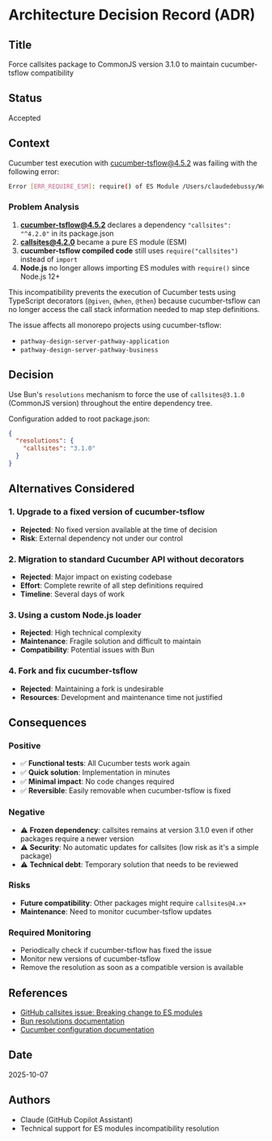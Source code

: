 # Architecture Decision Record (ADR)

## Title

Force callsites package to CommonJS version 3.1.0 to maintain cucumber-tsflow compatibility

## Status

Accepted

## Context

Cucumber test execution with cucumber-tsflow@4.5.2 was failing with the following error:

```bash
Error [ERR_REQUIRE_ESM]: require() of ES Module /Users/claudedebussy/Works/Projects/bewoak/node_modules/callsites/index.js from /Users/claudedebussy/Works/Projects/bewoak/node_modules/cucumber-tsflow/dist/our-callsite.js not supported.
```

### Problem Analysis

1. **cucumber-tsflow@4.5.2** declares a dependency `"callsites": "^4.2.0"` in its package.json
2. **callsites@4.2.0** became a pure ES module (ESM)
3. **cucumber-tsflow compiled code** still uses `require("callsites")` instead of `import`
4. **Node.js** no longer allows importing ES modules with `require()` since Node.js 12+

This incompatibility prevents the execution of Cucumber tests using TypeScript decorators (`@given`, `@when`, `@then`) because cucumber-tsflow can no longer access the call stack information needed to map step definitions.

The issue affects all monorepo projects using cucumber-tsflow:

- `pathway-design-server-pathway-application`
- `pathway-design-server-pathway-business`

## Decision

Use Bun's `resolutions` mechanism to force the use of `callsites@3.1.0` (CommonJS version) throughout the entire dependency tree.

Configuration added to root package.json:

```json
{
  "resolutions": {
    "callsites": "3.1.0"
  }
}
```

## Alternatives Considered

### 1. Upgrade to a fixed version of cucumber-tsflow

- **Rejected**: No fixed version available at the time of decision
- **Risk**: External dependency not under our control

### 2. Migration to standard Cucumber API without decorators

- **Rejected**: Major impact on existing codebase
- **Effort**: Complete rewrite of all step definitions required
- **Timeline**: Several days of work

### 3. Using a custom Node.js loader

- **Rejected**: High technical complexity
- **Maintenance**: Fragile solution and difficult to maintain
- **Compatibility**: Potential issues with Bun

### 4. Fork and fix cucumber-tsflow

- **Rejected**: Maintaining a fork is undesirable
- **Resources**: Development and maintenance time not justified

## Consequences

### Positive

- ✅ **Functional tests**: All Cucumber tests work again
- ✅ **Quick solution**: Implementation in minutes
- ✅ **Minimal impact**: No code changes required
- ✅ **Reversible**: Easily removable when cucumber-tsflow is fixed

### Negative

- ⚠️ **Frozen dependency**: callsites remains at version 3.1.0 even if other packages require a newer version
- ⚠️ **Security**: No automatic updates for callsites (low risk as it's a simple package)
- ⚠️ **Technical debt**: Temporary solution that needs to be reviewed

### Risks

- **Future compatibility**: Other packages might require `callsites@4.x+`
- **Maintenance**: Need to monitor cucumber-tsflow updates

### Required Monitoring

- Periodically check if cucumber-tsflow has fixed the issue
- Monitor new versions of cucumber-tsflow
- Remove the resolution as soon as a compatible version is available

## References

- [GitHub callsites issue: Breaking change to ES modules](https://github.com/sindresorhus/callsites/releases/tag/v4.0.0)
- [Bun resolutions documentation](https://bun.sh/docs/install/workspaces#overriding-dependencies)
- [Cucumber configuration documentation](https://github.com/cucumber/cucumber-js/blob/main/docs/configuration.md#finding-your-code)

## Date

2025-10-07

## Authors

- Claude (GitHub Copilot Assistant)
- Technical support for ES modules incompatibility resolution
